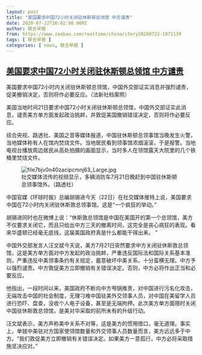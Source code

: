 ```yaml
---
layout: post
title: "美国要求中国72小时关闭驻休斯顿总领馆 中方谴责"
date: 2020-07-22T16:02:00.000Z
author: 联合早报
from: https://www.zaobao.com/realtime/china/story20200722-1071139
tags: [ 联合早报 ]
categories: [ news, 联合早报 ]
---
```

<!--1595433720000-->
[美国要求中国72小时关闭驻休斯顿总领馆 中方谴责](https://www.zaobao.com/realtime/china/story20200722-1071139)
------

<div>
<div class="figure-media"><img class="img-fluid lazyload" data-src="https://www.zaobao.com.sg/sites/default/files/styles/article_large_full/public/images/202007/20200722/file7ah9vcoozoh7w951c0x.jpg?itok=9Gi5D__y" title="美国要求中国72小时内关闭驻休斯顿总领馆，中国外交部证实消息并强烈谴责，促美撤销决定，否则将作必要反应。（法新社档案照）" alt src="https://www.zaobao.com.sg/sites/default/files/styles/article_large_full/public/images/202007/20200722/file7ah9vcoozoh7w951c0x.jpg?itok=9Gi5D__y" referrerpolicy="no-referrer"></div><figcaption>美国要求中国72小时内关闭驻休斯顿总领馆，中国外交部证实消息并强烈谴责，促美撤销决定，否则将作必要反应。（法新社档案照）</figcaption><p>美国当地时间21日要求中国72小时关闭驻休斯顿总领馆，中国外交部证实此消息，谴责美方单方面发起政治挑衅，并敦促美国撤销错误决定，否则将作必要反应。</p><p>综合央视、路透社、美国之音等媒体报道，中国驻休斯顿总领事馆当晚发生火警，当地媒体称有人在馆内焚烧文件。当地居民看到领事馆浓烟滚滚，于是报警。当地电视台播放周边居民从高处拍摄的画面显示，当时多人在领馆露天大院里的几个铁桶里焚烧文件。</p><div class="center"><figure class="image-placeholder"><img alt="file7bjv0n40zacipcmnj63_Large.jpg" src="https://www.zaobao.com/sites/default/files/inline_images/20200701/file7bjv0n40zacipcmnj63_Large.jpg" referrerpolicy="no-referrer"><figcaption>社交媒体流传的视频显示，多辆消防车7月21日晚赶到中国驻休斯顿总领事馆外。（路透社）</figcaption></figure></div><p>中国官媒《环球时报》总编胡锡进今天（22日）在社交媒体推特上说，美国要求中国在72小时内关闭驻休斯敦总领事馆。这是“一个疯狂的举动。”</p><section id="imu"><div id="dfp-ad-imu1-wrapper" class="dfp-tag-wrapper"><div id="dfp-ad-imu1" class="dfp-tag-wrapper"></div></div></section><p>胡锡进同时也在微博上说：“休斯敦总领馆是中国在美国开的第一个总领馆，美方不仅要求关闭它，而且只给出中方三天的撤离时间，这完全是丧心病狂的表现。看来华盛顿已经毫无底线，这届美国政府真是什么都能干得出来。 ​​​​”</p><p>中国外交部发言人汪文斌今天说，美方7月21日突然要求中方关闭驻休斯敦总领馆，这是美方单方面对中方发起的政治挑衅，严重违反国际法和国际关系基本准则，严重违反中美领事条约有关规定，蓄意破坏中美关系，十分蛮横无理。中方予以强烈谴责。中方敦促美方立即撤销有关错误决定。否则，中方必将作出正当和必要反应。</p><p>他指出，一段时间以来，美国政府不断向中方甩锅推责，对中国进行污名化攻击，无端攻击中国的社会制度，无理刁难中国驻美外交领事人员，对中国在美留学人员进行恐吓、盘查，没收个人电子设备，甚至是无端拘押。此次美方单方面限时关闭中国驻休斯敦总领馆，是美对华采取的前所未有的升级行动。</p><p>汪文斌表示，美方声称美中关系不对等，这是美方的惯用借口，毫无道理。事实上，单就中美驻对方国家使领馆数量和外交领事人员数量而言，美方远远多于中方。“我们敦促美方立即撤销有关错误决定。如果美方一意孤行，中方必将采取措施坚决应对。”</p><div id="innity-in-post"></div><div id="dfp-ad-midarticlespecial-wrapper" class="dfp-tag-wrapper"><div id="dfp-ad-midarticlespecial" class="dfp-tag-wrapper"></div></div>
</div>
